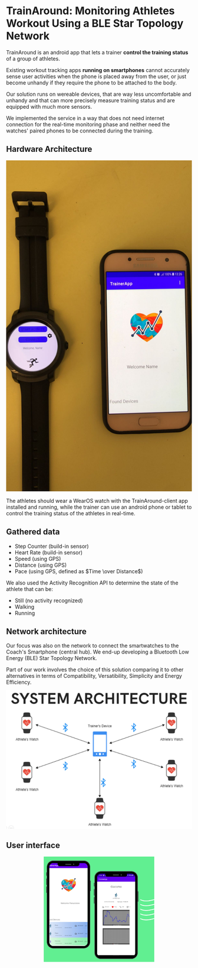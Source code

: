 # TrainAround: Monitoring Athletes Workout Using a BLE Star Topology Network

TrainAround is an android app that lets a trainer **control the training status** of a group of athletes.

Existing workout tracking apps **running on smartphones** cannot accurately sense user activities when the phone is placed away from the user, or just become unhandy if they require the phone to be attached to the body.

Our solution runs on wereable devices, that are way less uncomfortable and unhandy and that can more precisely measure training status and are equipped with much more sensors.

We implemented the service in a way that does not need internet connection for the real-time monitoring phase and neither need the watches' paired phones to be connected during the training.

## Hardware Architecture


<div style="text-align:center;">
    <img src="_images/ticwatch-and-galaxy-A.jpg" alt="Real Setup" style="width:600px;height:auto;">
</div>

The athletes should wear a WearOS watch with the TrainAround-client app installed and running, while the trainer can use an android phone or tablet to control the training status of the athletes in real-time.

## Gathered data

- Step Counter (build-in sensor)
- Heart Rate (build-in sensor)
- Speed (using GPS)
- Distance (using GPS)
- Pace (using GPS, defined as $Time \over Distance$)

We also used the Activity Recognition API to determine the state of the athlete that can be:

- Still (no activity recognized)
- Walking
- Running

## Network architecture

Our focus was also on the network to connect the smartwatches to the Coach's Smartphone (central hub). We end-up developing a Bluetooth Low Energy (BLE) Star Topology Network. 

Part of our work involves the choice of this solution comparing it to other alternatives in terms of Compatibility, Versatibility, Simplicity and Energy Efficiency.

<div style="text-align:center;">
    <img src="_images/startopology_network.png" alt="Network Architecture" style="width:600px;height:auto;">
</div>


## User interface

<div style="text-align:center;">
    <img src="_images/user_interface.png" alt="User Interface" style="width:300px;height:auto;">
</div>


